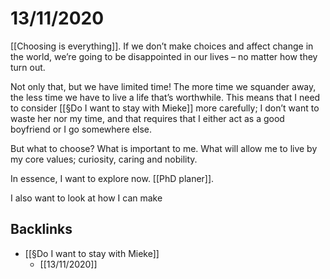# 13/11/2020
[[Choosing is everything]]. If we don’t make choices and affect change in the world, we’re going to be disappointed in our lives – no matter how they turn out.

Not only that, but we have limited time! The more time we squander away, the less time we have to live a life that’s worthwhile. This means that I need to consider [[§Do I want to stay with Mieke]] more carefully; I don’t want to waste her nor my time, and that requires that I either act as a good boyfriend or I go somewhere else.

But what to choose? What is important to me. What will allow me to live by my core values; curiosity, caring and nobility.

In essence, I want to explore now. [[PhD planer]].

I also want to look at how I can make

## Backlinks
* [[§Do I want to stay with Mieke]]
	* [[13/11/2020]]

<!-- {BearID:B1AFFF68-396F-47CB-991A-CBDCC3223745-3126-0000031C362DCAFD} -->
